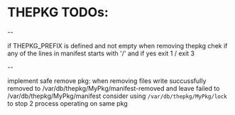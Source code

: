 # THEPKG TODOs:

--

if THEPKG_PREFIX is defined and not empty
when removing thepkg chek if any of the lines in manifest starts with '/'
and if yes exit 1 / exit 3

--


implement safe remove pkg: when removing files write succussfully removed to /var/db/thepkg/MyPkg/manifest-removed and leave failed to /var/db/thepkg/MyPkg/manifest
consider using `/var/db/thepkg/MyPkg/lock` to stop 2 process operating on same pkg